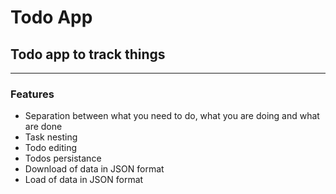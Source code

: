 # Todo App

## Todo app to track things

---

### Features

- Separation between what you need to do, what you are doing and what are done
- Task nesting
- Todo editing
- Todos persistance
- Download of data in JSON format
- Load of data in JSON format
  
